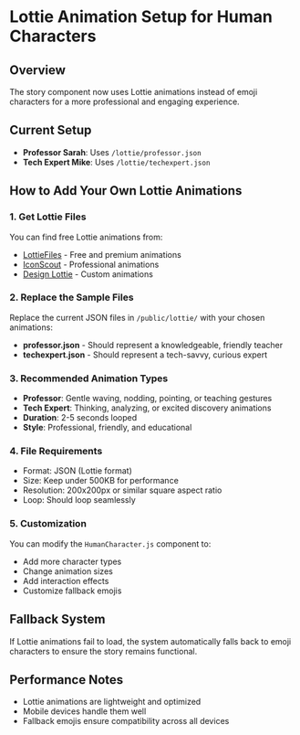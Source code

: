 # Lottie Animation Setup for Human Characters

## Overview
The story component now uses Lottie animations instead of emoji characters for a more professional and engaging experience.

## Current Setup
- **Professor Sarah**: Uses `/lottie/professor.json`
- **Tech Expert Mike**: Uses `/lottie/techexpert.json`

## How to Add Your Own Lottie Animations

### 1. Get Lottie Files
You can find free Lottie animations from:
- [LottieFiles](https://lottiefiles.com/) - Free and premium animations
- [IconScout](https://iconscout.com/lotties) - Professional animations
- [Design Lottie](https://designlottie.com/) - Custom animations

### 2. Replace the Sample Files
Replace the current JSON files in `/public/lottie/` with your chosen animations:

- **professor.json** - Should represent a knowledgeable, friendly teacher
- **techexpert.json** - Should represent a tech-savvy, curious expert

### 3. Recommended Animation Types
- **Professor**: Gentle waving, nodding, pointing, or teaching gestures
- **Tech Expert**: Thinking, analyzing, or excited discovery animations
- **Duration**: 2-5 seconds looped
- **Style**: Professional, friendly, and educational

### 4. File Requirements
- Format: JSON (Lottie format)
- Size: Keep under 500KB for performance
- Resolution: 200x200px or similar square aspect ratio
- Loop: Should loop seamlessly

### 5. Customization
You can modify the `HumanCharacter.js` component to:
- Add more character types
- Change animation sizes
- Add interaction effects
- Customize fallback emojis

## Fallback System
If Lottie animations fail to load, the system automatically falls back to emoji characters to ensure the story remains functional.

## Performance Notes
- Lottie animations are lightweight and optimized
- Mobile devices handle them well
- Fallback emojis ensure compatibility across all devices
